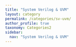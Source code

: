 ```yaml
---
title: "System Verilog & UVM"
layout: category
permalink: /categories/sv-uvm/
author_profile: true
taxonomy: Categories2
sidebar:
  nav: "System Verilog & UVM"
---
```


